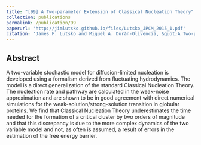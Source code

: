 ```yaml
---
title: "[99] A Two-parameter Extension of Classical Nucleation Theory"
collection: publications
permalink: /publication/99
paperurl: 'http://jimlutsko.github.io/files/Lutsko_JPCM_2015_1.pdf'
citation: 'James F. Lutsko and Miguel A. Durán-Olivencia, &quot;A Two-parameter Extension of Classical Nucleation Theory&quot;, <i>J. Phys. Cond. Matt.</i>, <strong>27</strong>, 235101 (2015)'
---
```

Abstract
---
A two-variable stochastic model for diffusion-limited nucleation is developed using a formalism derived from fluctuating hydrodynamics. The model is a direct generalization of the standard Classical Nucleation Theory. The nucleation rate and pathway are calculated in the weak-noise approximation and are shown to be in good agreement with direct numerical simulations for the weak-solution/strong-solution transition in globular proteins. We find that Classical Nucleation Theory underestimates the time needed for the formation of a critical cluster by two orders of magnitude and that this discrepancy is due to the more complex dynamics of the two variable model and not, as often is assumed, a result of errors in the estimation of the free energy barrier.
